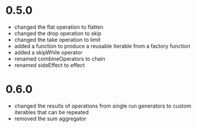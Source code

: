 # 0.5.0
- changed the flat operation to flatten
- changed the drop operation to skip
- changed the take operation to limit
- added a function to produce a reusable iterable from a factory function
- added a skipWhile operator
- renamed combineOperators to chain
- renamed sideEffect to effect

# 0.6.0
- changed the results of operations from single run generators to custom iterables that can be repeated
- removed the sum aggregator